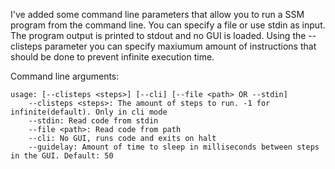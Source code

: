 I've added some command line parameters that allow you to run a SSM program from the command line. You can specify a file or use stdin as input. The program output is printed to stdout and no GUI is loaded. Using the --clisteps parameter you can specify maxiumum amount of instructions that should be done to prevent infinite execution time.

Command line arguments:
```
usage: [--clisteps <steps>] [--cli] [--file <path> OR --stdin]
	--clisteps <steps>: The amount of steps to run. -1 for infinite(default). Only in cli mode
	--stdin: Read code from stdin
	--file <path>: Read code from path
	--cli: No GUI, runs code and exits on halt
	--guidelay: Amount of time to sleep in milliseconds between steps in the GUI. Default: 50
```
